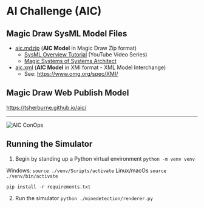 # AI Challenge (AIC)

## Magic Draw SysML Model Files

* [aic.mdzip](https://github.com/tsherburne/aic/blob/main/aic.mdzip) (**AIC Model** in Magic Draw Zip format)
  * [SysML Overview Tutorial](https://www.youtube.com/playlist?list=PLKz_xsS_duotA7ZA5QZ_sESHZQL-HWFym) (YouTube Video Series)
  * [Magic Systems of Systems Architect](https://docs.nomagic.com/display/MSOSA2024x)
* [aic.xml](https://github.com/tsherburne/aic/blob/main/aic.xml) (**AIC Model** in XMI format - XML Model Interchange)
  * See: https://www.omg.org/spec/XMI/

## Magic Draw Web Publish Model
https://tsherburne.github.io/aic/

---
![AIC ConOps](https://tsherburne.github.io/aic/index_files/_2024x_131803cf_1718126112750_459352_4368.jpg)


## Running the Simulator
1. Begin by standing up a Python virtual environment
`python -m venv venv`

Windows:
`source ./venv/Scripts/activate`
Linux/macOs
`source ./venv/bin/activate`

`pip install -r requirements.txt`

2. Run the simulator
`python ./minedetection/renderer.py`